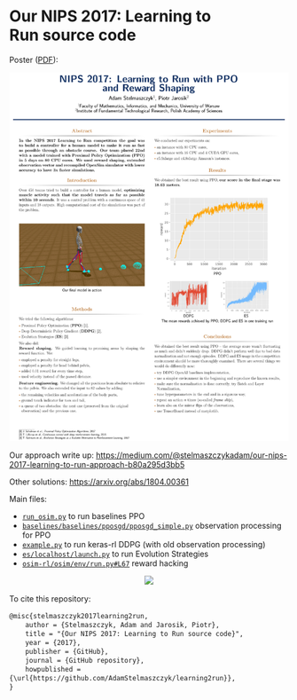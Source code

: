 # Our NIPS 2017: Learning to Run source code

Poster ([PDF](https://github.com/AdamStelmaszczyk/learning2run/blob/master/poster.pdf)):

<p align="center">
<img src="https://github.com/AdamStelmaszczyk/learning2run/blob/master/poster.png"/>
</p>

Our approach write up: https://medium.com/@stelmaszczykadam/our-nips-2017-learning-to-run-approach-b80a295d3bb5

Other solutions: https://arxiv.org/abs/1804.00361

Main files:

- [`run_osim.py`](https://github.com/AdamStelmaszczyk/learning2run/blob/master/run_osim.py) to run baselines PPO
- [`baselines/baselines/pposgd/pposgd_simple.py`](https://github.com/AdamStelmaszczyk/learning2run/blob/master/baselines/baselines/pposgd/pposgd_simple.py) observation processing for PPO  
- [`example.py`](https://github.com/AdamStelmaszczyk/learning2run/blob/master/example.py) to run keras-rl DDPG (with old observation processing)
- [`es/localhost/launch.py`](https://github.com/AdamStelmaszczyk/learning2run/blob/master/es/localhost/launch.py) to run Evolution Strategies
- [`osim-rl/osim/env/run.py#L67`](https://github.com/AdamStelmaszczyk/learning2run/blob/master/osim-rl/osim/env/run.py#L67) reward hacking

<p align="center">
<img src="https://github.com/AdamStelmaszczyk/learning2run/blob/master/final.gif"/>
</p>

To cite this repository:

```
@misc{stelmaszczyk2017learning2run,
    author = {Stelmaszczyk, Adam and Jarosik, Piotr},
    title = "{Our NIPS 2017: Learning to Run source code}",
    year = {2017},
    publisher = {GitHub},
    journal = {GitHub repository},
    howpublished = {\url{https://github.com/AdamStelmaszczyk/learning2run}},
}
```
